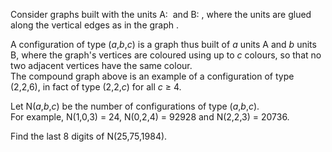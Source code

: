 <p>Consider graphs built with the units A: <img src="project/images/p194_GraphA.png" style="vertical-align:middle;" class="dark_img" alt="" />
and B: <img src="project/images/p194_GraphB.png" style="vertical-align:middle;" class="dark_img" alt="" />, where the units are glued along
the vertical edges as in the graph <img src="project/images/p194_Fig.png" class="dark_img" style="vertical-align:middle;" alt="" />.</p>

<p>A configuration of type (<var>a</var>,<var>b</var>,<var>c</var>) is a graph thus built of <var>a</var> units A and <var>b</var> units B, where the graph's vertices are coloured using up to <var>c</var> colours, so that no two adjacent vertices have the same colour.<br />
The compound graph above is an example of a configuration of type (2,2,6), in fact of type (2,2,<var>c</var>) for all <var>c</var> ≥ 4.</p>

<p>Let N(<var>a</var>,<var>b</var>,<var>c</var>) be the number of configurations of type (<var>a</var>,<var>b</var>,<var>c</var>).<br />
For example, N(1,0,3) = 24, N(0,2,4) = 92928 and N(2,2,3) = 20736.</p>

<p>Find the last 8 digits of N(25,75,1984).</p>
